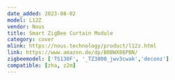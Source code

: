 ```yaml
---
date_added: 2023-08-02
model: L12Z
vendor: Nous
title: Smart ZigBee Curtain Module
category: cover
mlink: https://nous.technology/product/l12z.html
link: https://www.amazon.de/dp/B0BWX86PBN/
zigbeemodel: ['TS130F', '_TZ3000_jwv3cwak','deconz']
compatible: [zha, z2m]
---
```


